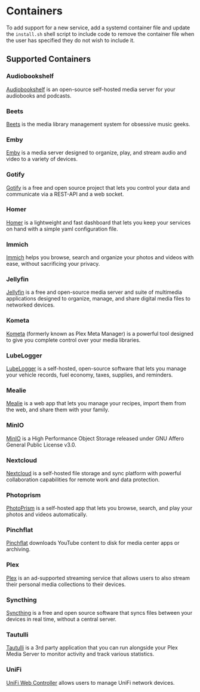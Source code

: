 # Containers

To add support for a new service, add a systemd container file and update the `install.sh` shell script to include code to remove the container file when the user has specified they do not wish to include it.

## Supported Containers

### Audiobookshelf

[Audiobookshelf](https://www.audiobookshelf.org/docs) is an open-source self-hosted media server for your audiobooks and podcasts.

### Beets

[Beets](https://beets.io) is the media library management system for obsessive music geeks.

### Emby

[Emby](https://emby.media) is a media server designed to organize, play, and stream audio and video to a variety of devices.

### Gotify

[Gotify](https://gotify.net) is a free and open source project that lets you control your data and communicate via a REST-API and a web socket.

### Homer

[Homer](https://github.com/bastienwirtz/homer) is a lightweight and fast dashboard that lets you keep your services on hand with a simple yaml configuration file.

### Immich

[Immich](https://immich.app) helps you browse, search and organize your photos and videos with ease, without sacrificing your privacy.

### Jellyfin

[Jellyfin](https://jellyfin.org) is a free and open-source media server and suite of multimedia applications designed to organize, manage, and share digital media files to networked devices.

### Kometa

[Kometa](https://kometa.wiki) (formerly known as Plex Meta Manager) is a powerful tool designed to give you complete control over your media libraries.

### LubeLogger

[LubeLogger](https://lubelogger.com) is a self-hosted, open-source software that lets you manage your vehicle records, fuel economy, taxes, supplies, and reminders.

### Mealie

[Mealie](https://mealie.io) is a web app that lets you manage your recipes, import them from the web, and share them with your family.

### MinIO

[MinIO](https://github.com/minio/minio) is a High Performance Object Storage released under GNU Affero General Public License v3.0.

### Nextcloud

[Nextcloud](https://nextcloud.com) is a self-hosted file storage and sync platform with powerful collaboration capabilities for remote work and data protection.

### Photoprism

[PhotoPrism](https://www.photoprism.app) is a self-hosted app that lets you browse, search, and play your photos and videos automatically.

### Pinchflat

[Pinchflat](https://github.com/kieraneglin/pinchflat) downloads YouTube content to disk for media center apps or archiving.

### Plex

[Plex](https://plex.tv) is an ad-supported streaming service that allows users to also stream their personal media collections to their devices.

### Syncthing

[Syncthing](https://syncthing.net) is a free and open source software that syncs files between your devices in real time, without a central server.

### Tautulli

[Tautulli](https://tautulli.com) is a 3rd party application that you can run alongside your Plex Media Server to monitor activity and track various statistics.

### UniFi

[UniFi Web Controller](https://www.ui.com) allows users to manage UniFi network devices.

